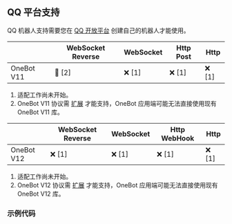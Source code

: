 ## QQ 平台支持

QQ 机器人支持需要您在 [QQ 开放平台](https://q.qq.com) 创建自己的机器人才能使用。

|            | WebSocket Reverse | WebSocket | Http Post | Http  |
|------------|-------------------|-----------|-----------|-------|
| OneBot V11 | 🚧️ [2]           | ❌ [1]     | ❌ [1]     | ❌ [1] |

1. 适配工作尚未开始。
2. OneBot V11 协议需 [扩展](https://github.com/OpenMystere/nonebot-plugin-mystere-patch#onebot-v11) 才能支持，OneBot 应用端可能无法直接使用现有 OneBot V11 库。

|            | WebSocket Reverse | WebSocket | Http WebHook | Http  |
|------------|-------------------|-----------|--------------|-------|
| OneBot V12 | ❌ [1]             | ❌ [1]     | ❌ [1]        | ❌ [1] |

1. 适配工作尚未开始。
2. OneBot V12 协议需 [扩展](https://github.com/OpenMystere/nonebot-plugin-mystere-patch#onebot-v12) 才能支持，OneBot 应用端可能无法直接使用现有 OneBot V12 库。

### 示例代码

```kotlin

```
